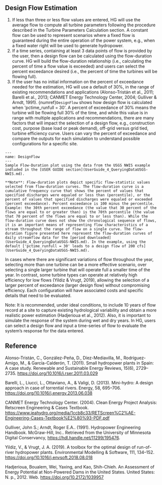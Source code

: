 ## Design Flow Estimation

1.	If less than three or less flow values are entered, HG will use the average flow to compute all turbine parameters following the procedure described in the Turbine Parameters Calculation section. A constant flow can be used to represent scenarios where a fixed flow is guaranteed during the entire operation of the power system, e.g., when a fixed water right will be used to generate hydropower. 
2.	If a time series, containing at least 3 data points of flow is provided by the user, then a design flow can be calculated using the flow-duration curve. HG will build the flow-duration relationship (i.e., calculating the percent of time a flow value is exceeded) and users can select the percent exceedance desired (i.e., the percent of time the turbines will be flowing full). 
3.	If the user has no initial information on the percent of exceedance needed for the estimation, HG will use a default of 30%, in the range of existing recommendations and applications (Alonso-Tristán et al., 2011; Barelli et al., 2013; CANMET Energy Technology Center, 2004; Gulliver & Arndt, 1991). {numref}`DesignFlow` shows how design flow is calculated when 'pctime_runfull = 30'. A percent of exceedance of 30% means the turbine will be flowing full 30% of the time, and while this value is in range with multiple applications and recommendations, there are many factors that will impact the selection of a design flow, e.g., construction cost, purpose (base load or peak demand), off-grid versus grid tied, turbine efficiency curve. Users can vary the percent of exceedance and compare the outputs for each simulation to understand possible configurations for a specific site.


```{figure} DesignFlow.SVG
---
name: DesignFlow
---
Sample Flow-Duration plot using the data from the USGS NWIS example indluded in the [USER GUIDE section](UserGuide_4_QueryingDataUSGS-NWIS.md).
```

```
**Note**: Flow-duration plots depict specific flow-statistic values selected from flow-duration curves. The flow-duration curve is a cumulative frequency curve that shows the percent of values that specified discharges were equaled or less than (percentile), or the percent of values that specified discharges were equaled or exceeded (percent exceedance). Percent exceedance is 100 minus the percentile. Example: the 30th percent exceedance (the value that 30 percent of the flows are equal to or greater than) is the 70th percentile (the value that 70 percent of the flows are equal to or less than). While the flow-duration curve does not show the chronological sequence of flows, it is an important means of representing flow characteristics of a stream throughout the range of flow on a single curve. The flow-duration figure presented here represent the flow-duration curves of daily streamflow data for the [period downloaded](UserGuide_4_QueryingDataUSGS-NWIS.md). In the example, using the default ['pctime_runfull = 30' leads to a design flow of 200 cfs](UserGuide_4_QueryingDataUSGS-NWIS.md).
```

In cases where there are significant variations of flow throughout the year, selecting more than one turbine can be a more effective scenario, over selecting a single larger turbine that will operate full a smaller time of the year. In contrast, some turbine types can operate at relatively high efficiency for low flows (Yildiz & Vrugt, 2019), allowing the selection of a larger percent of exceedance (larger design flow) without compromising efficiency. Each configuration will have associated costs and specific details that need to be evaluated.

Note: It is recommended, under ideal conditions, to include 10 years of flow record at a site to capture existing hydrological variability and obtain a more realistic power estimation (Hadjerioua et al., 2012). Also, it is important to simulate the response of the system during wet and dry years. In HG, users can select a design flow and input a time-series of flow to evaluate the system’s response for the data entered.

## Reference 
Alonso-Tristán, C., González-Peña, D., Díez-Mediavilla, M., Rodríguez-Amigo, M., & García-Calderón, T. (2011). Small hydropower plants in Spain: A case study. Renewable and Sustainable Energy Reviews, 15(6), 2729–2735. https://doi.org/10.1016/j.rser.2011.03.029 

Barelli, L., Liucci, L., Ottaviano, A., & Valigi, D. (2013). Mini-hydro: A design approach in case of torrential rivers. Energy, 58, 695–706. https://doi.org/10.1016/j.energy.2013.06.038 

CANMET Energy Technology Center. (2004). Clean Energy Project Analysis: Retscreen Engineering & Cases Textbook. https://www.ieahydro.org/media/1ccb8c33/RETScreen%C2%AE-Engineering-Cases-Textbook%E2%80%93-PDF.pdf 

Gulliver, John S.; Arndt, Roger E.A.. (1991). Hydropower Engineering Handbook. McGraw-Hill, Inc.. Retrieved from the University of Minnesota Digital Conservancy, https://hdl.handle.net/11299/195476. 

Yildiz, V., & Vrugt, J. A. (2019). A toolbox for the optimal design of run-of-river hydropower plants. Environmental Modelling & Software, 111, 134–152. https://doi.org/10.1016/j.envsoft.2018.08.018 

Hadjerioua, Boualem, Wei, Yaxing, and Kao, Shih-Chieh. An Assessment of Energy Potential at Non-Powered Dams in the United States. United States: N. p., 2012. Web. https://doi.org/10.2172/1039957 

